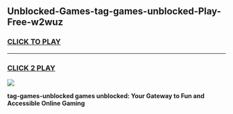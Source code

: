 
## Unblocked-Games-tag-games-unblocked-Play-Free-w2wuz
<h3>
<a href="https://premium76.site?title=tag-games-unblocked&ref=21A">CLICK TO PLAY</a></h3>
<hr>

<h3>
<a href="https://premium76.site?title=tag-games-unblocked&ref=21A">CLICK 2 PLAY</a>
  
</h3>

<a href="https://premium76.site?title=tag-games-unblocked&ref=21A"><img src="https://clearcache.store/games.png"></a>


**tag-games-unblocked games unblocked: Your Gateway to Fun and Accessible Online Gaming**
